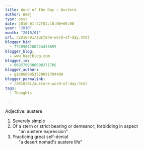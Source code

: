 ```yaml
---
title: Word of the Day – Austere
author: Beej
type: post
date: 2010-01-22T04:18:00+00:00
year: "2010"
month: "2010/01"
url: /2010/01/austere-word-of-day.html
blogger_bid:
  - 7726907200224433699
blogger_blog:
  - www.beejblog.com
blogger_id:
  - 8695709306608371786
blogger_author:
  - g108669953529091704409
blogger_permalink:
  - /2010/01/austere-word-of-day.html
tags:
  - Thoughts

---
```

Adjective: austere    
1. Severely simple    
2. Of a stern or strict bearing or demeanor; forbidding in aspect   
&#160;&#160;&#160;&#160; "an austere expression"    
3. Practicing great self-denial   
&#160;&#160;&#160;&#160; "a desert nomad's austere life"